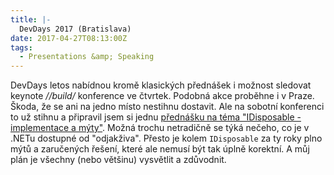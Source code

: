 ```yaml
---
title: |-
  DevDays 2017 (Bratislava)
date: 2017-04-27T08:13:00Z
tags:
  - Presentations &amp; Speaking
---
```

DevDays letos nabídnou kromě klasických přednášek i možnost sledovat keynote _//build/_ konference ve čtvrtek. Podobná akce proběhne i v Praze. Škoda, že se ani na jedno místo nestihnu dostavit. Ale na sobotní konferenci to už stihnu a připravil jsem si jednu [přednášku na téma "IDisposable - implementace a mýty"][1]. Možná trochu netradičně se týká nečeho, co je v .NETu dostupné od "odjakživa". Přesto je kolem `IDisposable` za ty roky plno mýtů a zaručených řešení, které ale nemusí být tak úplně korektní. A můj plán je všechny (nebo většinu) vysvětlit a zdůvodnit.

[1]: http://devdays.sk/#two
